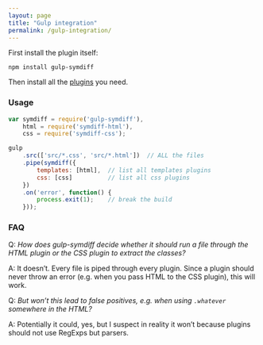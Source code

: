 ```yaml
---
layout: page
title: "Gulp integration"
permalink: /gulp-integration/
---
```


First install the plugin itself:

~~~
npm install gulp-symdiff
~~~

Then install all the [plugins](/plugins/) you need.

### Usage

~~~ js
var symdiff = require('gulp-symdiff'),
    html = require('symdiff-html'),
    css = require('symdiff-css');

gulp
    .src(['src/*.css', 'src/*.html'])  // ALL the files
    .pipe(symdiff({
        templates: [html],  // list all templates plugins
        css: [css]          // list all css plugins
    })
    .on('error', function() {
        process.exit(1);    // break the build
    }));
~~~

### FAQ

Q: *How does gulp-symdiff decide whether it should run a file through the HTML plugin or the CSS plugin to extract the classes?*

A: It doesn’t. Every file is piped through every plugin. Since a plugin should never throw an error (e.g. when you pass HTML to the CSS plugin), this will work.

Q: *But won’t this lead to false positives, e.g. when using `.whatever` somewhere in the HTML?*

A: Potentially it could, yes, but I suspect in reality it won’t because plugins should not use RegExps but parsers.